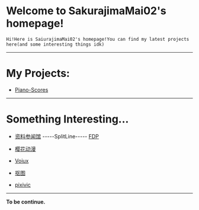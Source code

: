 # Welcome to SakurajimaMai02's homepage!

```
Hi!Here is SaiurajimaMai02's homepage!You can find my latest projects here(and some interesting things idk)
```
---

# My Projects: 

- [Piano-Scores](https://github.com/sakurajimamai02/piano-scores)

---

# Something Interesting...

- [资料参闻馆](https://ubc26.github.io/links/menu.html) -----SplitLine----- [FDP](https://getfdp.today)

- [樱花动漫](https://yhdm.nl)

- [Voiux](https://tuku.voiux.com)

- [抠图](https://remove.bg)

- [pixivic](https://xm.sb)

---

**To be continue.**
